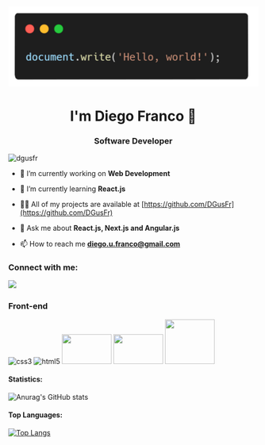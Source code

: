 <div align="center">
  <img src="hw.png">
</div>

<h1 align="center">I'm Diego Franco 👋</h1>

<h3 align="center">Software Developer</h3>


<p align="left"> <img src="https://komarev.com/ghpvc/?username=dgusfr&label=Profile%20views&color=0e75b6&style=flat" alt="dgusfr" /> </p>


- 🔭 I’m currently working on **Web Development**

- 🌱 I’m currently learning **React.js**

- 👨‍💻 All of my projects are available at [https://github.com/DGusFr](https://github.com/DGusFr)

- 💬 Ask me about **React.js, Next.js and Angular.js**

- 📫 How to reach me **diego.u.franco@gmail.com**

<h3 align="left">Connect with me:</h3>
  <p align="left">
  <a href="https://www.linkedin.com/in/diego-gustavo-franco/" target="_blank"><img src="https://img.shields.io/badge/-LinkedIn-%230077B5?style=for-the-badge&logo=linkedin&logoColor=white" target="_blank"></a> 
  </p>

<h3>Front-end</h3>
<span>
  <img src="https://cdn.jsdelivr.net/gh/devicons/devicon/icons/css3/css3-original.svg" alt="css3" width="100" height="60"/> 
  <img src="https://cdn.jsdelivr.net/gh/devicons/devicon/icons/html5/html5-original.svg" alt="html5" width="100" height="60"/> 
  <img src="https://cdn.jsdelivr.net/gh/devicons/devicon/icons/javascript/javascript-plain.svg" width="100" height="60" />  
  <img src="https://cdn.jsdelivr.net/gh/devicons/devicon/icons/react/react-original-wordmark.svg" width="100" height="60" />
  <img src="https://cdn.jsdelivr.net/gh/devicons/devicon/icons/nodejs/nodejs-original-wordmark.svg" width="100" height="90" />
</span>

<h4>Statistics:</h4> 

![Anurag's GitHub stats](https://github-readme-stats.vercel.app/api?username=DGusFr&show_icons=true&theme=dark)

<h4>Top Languages:</h4> 
     
[![Top Langs](https://github-readme-stats.vercel.app/api/top-langs/?username=DGusFr&layout=compact)](https://github.com/DGusFr/github-readme-stats)
      





  

 











